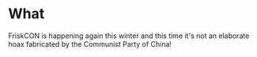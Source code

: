 # What

FriskCON is happening again this winter and this time it's not an elaborate hoax fabricated by the Communist Party of China!
